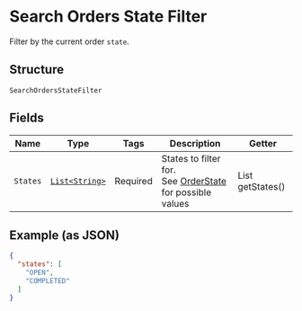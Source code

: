 
# Search Orders State Filter

Filter by the current order `state`.

## Structure

`SearchOrdersStateFilter`

## Fields

| Name | Type | Tags | Description | Getter |
|  --- | --- | --- | --- | --- |
| `States` | [`List<String>`](../../doc/models/order-state.md) | Required | States to filter for.<br>See [OrderState](../../#type-orderstate) for possible values | List<String> getStates() |

## Example (as JSON)

```json
{
  "states": [
    "OPEN",
    "COMPLETED"
  ]
}
```

